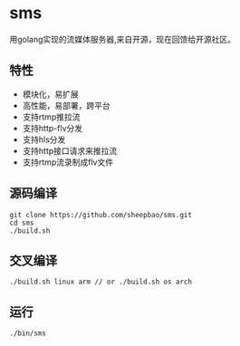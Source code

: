 # sms
用golang实现的流媒体服务器,来自开源，现在回馈给开源社区。

## 特性
* 模块化，易扩展
* 高性能，易部署，跨平台
* 支持rtmp推拉流
* 支持http-flv分发
* 支持hls分发
* 支持http接口请求来推拉流
* 支持rtmp流录制成flv文件

## 源码编译

```
git clone https://github.com/sheepbao/sms.git  
cd sms  
./build.sh  
```

## 交叉编译
```
./build.sh linux arm // or ./build.sh os arch
```

## 运行
```
./bin/sms
```